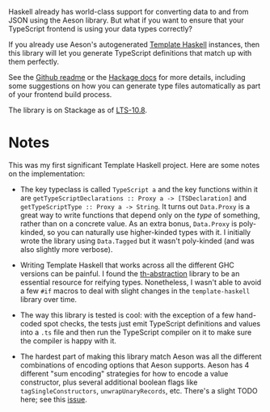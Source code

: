
Haskell already has world-class support for converting data to and from JSON using the Aeson library. But what if you want to ensure that your TypeScript frontend is using your data types correctly?

If you already use Aeson's autogenerated [Template Haskell](https://hackage.haskell.org/package/aeson/docs/Data-Aeson-TH.html) instances, then this library will let you generate TypeScript definitions that match up with them perfectly.

See the [Github readme](https://github.com/codedownio/aeson-typescript) or the [Hackage docs](https://hackage.haskell.org/package/aeson-typescript-0.1.0.0/docs/Data-Aeson-TypeScript-TH.html) for more details, including some suggestions on how you can generate type files automatically as part of your frontend build process.

The library is on Stackage as of [LTS-10.8](https://www.stackage.org/lts-10.8/package/aeson-typescript-0.1.0.3).

# Notes

This was my first significant Template Haskell project. Here are some notes on the implementation:

* The key typeclass is called `TypeScript a` and the key functions within it are `getTypeScriptDeclarations :: Proxy a -> [TSDeclaration]` and `getTypeScriptType :: Proxy a -> String`. It turns out `Data.Proxy` is a great way to write functions that depend only on the *type* of something, rather than on a concrete value. As an extra bonus, `Data.Proxy` is poly-kinded, so you can naturally use higher-kinded types with it. I initially wrote the library using `Data.Tagged` but it wasn't poly-kinded (and was also slightly more verbose).

* Writing Template Haskell that works across all the different GHC versions can be painful. I found the [th-abstraction](https://hackage.haskell.org/package/th-abstraction) library to be an essential resource for reifying types. Nonetheless, I wasn't able to avoid a few `#if` macros to deal with slight changes in the `template-haskell` library over time.

* The way this library is tested is cool: with the exception of a few hand-coded spot checks, the tests just emit TypeScript definitions and values into a `.ts` file and then run the TypeScript compiler on it to make sure the compiler is happy with it.

* The hardest part of making this library match Aeson was all the different combinations of encoding options that Aeson supports. Aeson has 4 different "sum encoding" strategies for how to encode a value constructor, plus several additional boolean flags like `tagSingleConstructors`, `unwrapUnaryRecords`, etc. There's a slight TODO here; see this [issue](https://github.com/codedownio/aeson-typescript/issues/1).
